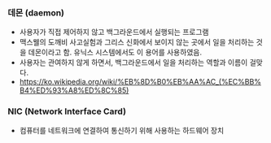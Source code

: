 ### 데몬 (daemon)
- 사용자가 직접 제어하지 않고 백그라운드에서 실행되는 프로그램
- 맥스웰의 도깨비 사고실험과 그리스 신화에서 보이지 않는 곳에서 일을 처리하는 것을 데몬이라고 함. 유닉스 시스템에서도 이 용어를 사용하였음. 
- 사용자는 관여하지 않게 하면서, 백그라운드에서 일을 처리하는 역할과 이름이 걸맞다. 
- https://ko.wikipedia.org/wiki/%EB%8D%B0%EB%AA%AC_(%EC%BB%B4%ED%93%A8%ED%8C%85)

### NIC (Network Interface Card)
- 컴퓨터를 네트워크에 연결하여 통신하기 위해 사용하는 하드웨어 장치